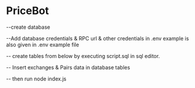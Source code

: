 # PriceBot
--create database 

--Add database credentials & RPC url & other credentials in .env   example is also given in .env example file


-- create tables from below by executing script.sql in sql editor.

-- Insert exchanges & Pairs data in database tables

-- then run node index.js